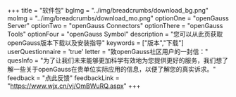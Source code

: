 +++
title = "软件包"
bgImg = "../img/breadcrumbs/download_bg.png"
moImg = "../img/breadcrumbs/download_mo.png"
optionOne = "openGauss Server"
optionTwo = "openGauss Connectors"
optionThere = "openGauss Tools"
optionFour = "openGauss Symbol"
description = "您可以从此页获取openGauss版本下载以及安装指导"
keywords = ["版本","下载"]
userQuestionnaire = 'true'
letter = "致openGauss社区用户的一封信："
quesInfo = "为了让我们未来能够更加科学有效地为您提供更好的服务，我们想了解一些关于openGauss在贵单位实际应用的信息，以便了解您的真实诉求。"
feedback = "点此反馈"
feedbackLink = "https://www.wjx.cn/vj/OmBWuRQ.aspx"
+++

